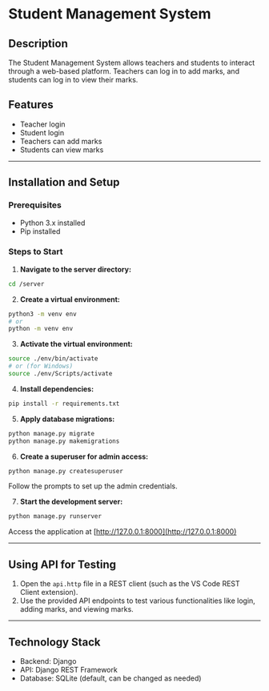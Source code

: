 # Student Management System

## Description
The Student Management System allows teachers and students to interact through a web-based platform. Teachers can log in to add marks, and students can log in to view their marks.

## Features
- Teacher login
- Student login
- Teachers can add marks
- Students can view marks

---

## Installation and Setup

### Prerequisites
- Python 3.x installed
- Pip installed

### Steps to Start
1. **Navigate to the server directory:**
```bash
cd /server
```

2. **Create a virtual environment:**
```bash
python3 -m venv env
# or
python -m venv env
```

3. **Activate the virtual environment:**
```bash
source ./env/bin/activate
# or (for Windows)
source ./env/Scripts/activate
```

4. **Install dependencies:**
```bash
pip install -r requirements.txt
```

5. **Apply database migrations:**
```bash
python manage.py migrate
python manage.py makemigrations
```

6. **Create a superuser for admin access:**
```bash
python manage.py createsuperuser
```
Follow the prompts to set up the admin credentials.

7. **Start the development server:**
```bash
python manage.py runserver
```

Access the application at [http://127.0.0.1:8000](http://127.0.0.1:8000)

---

## Using API for Testing

1. Open the `api.http` file in a REST client (such as the VS Code REST Client extension).
2. Use the provided API endpoints to test various functionalities like login, adding marks, and viewing marks.

---

## Technology Stack
- Backend: Django
- API: Django REST Framework
- Database: SQLite (default, can be changed as needed)
